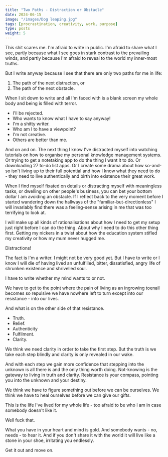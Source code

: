 ```yaml
---
title: "Two Paths - Distraction or Obstacle"
date: 2024-06-15
image: "/images/Dog leaping.jpg"
tags: [procrastination, creativity, work, purpose]
type: posts
weight: 5
---
```



This shit scares me. I'm afraid to write in public. I'm afraid to share what I see, partly because what I see goes in stark contrast to the prevailing winds, and partly because I'm afraid to reveal to the world my inner-most truths.

But I write anyway because I see that there are only two paths for me in life:
1. The path of the next distraction, or
2. The path of the next obstacle.

When I sit down to write and all I'm faced with is a blank screen my whole body and being is filled with terror.
- I'll be rejected.
- Who wants to know what I have to say anyway!
- I'm a shitty writer.
- Who am I to have a viewpoint?
- I'm not creative.
- Others are better than me.

And on and on.
The next thing I know I've distracted myself into watching tutorials on how to organise my personal knowledge management systems. Or trying to get a notetaking app to do the thing I want it to do. Or downloading 27 to-do list apps. Or I create some drama about how so-and-so isn't living up to their full potential and how I know what they need to do - they need to live authentically and birth into existence their great work.

When I find myself fixated on details or distracting myself with meaningless tasks, or dwelling on other people's business, you can bet your bottom dollar I am avoiding an obstacle. If I reflect back to the very moment before I started wandering down the hallways of the "familiar-but-directionless" I will invariably find there was a feeling-sense arising in me that was too terrifying to look at.

I will make up all kinds of rationalisations about how I need to get my setup just right before I can do the thing. About why I need to do this other thing first. Getting my nickers in a twist about how the education system stifled my creativity or how my mum never hugged me.

Distractions!

The fact is I'm a writer. I might not be very good yet. But I have to write or I know I will die of having lived an unfulfilled, bitter, dissatisfied, angry life of shrunken existence and shrivelled soul.

I have to write whether my mind wants to or not.

We have to get to the point where the pain of living as an ingrowing toenail becomes so repulsive we have nowhere left to turn except into our resistance - into our lives.

And what is on the other side of that resistance.
- Truth.
- Relief.
- Authenticity
- Fulfilment.
- Clarity.

We think we need clarity in order to take the first step. But the truth is we take each step blindly and clarity is only revealed in our wake.

And with each step we gain more confidence that stepping into the unknown is all there is and the only thing worth doing. Not-knowing is the gateway to living in truth and clarity. Resistance is your compass, pointing you into the unknown and your destiny.

We think we have to figure something out before we can be ourselves. We think we have to heal ourselves before we can give our gifts.

This is the life I've lived for my whole life - too afraid to be who I am in case somebody doesn't like it.

Well fuck that.

What you have in your heart and mind is gold. And somebody wants - no, needs - to hear it. And if you don't share it with the world it will live like a stone in your shoe, irritating you endlessly. 

Get it out and move on.

